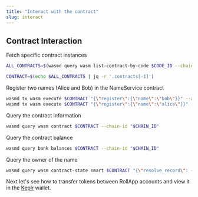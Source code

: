 ```yaml
---
title: "Interact with the contract"
slug: interact
---
```


## Contract Interaction

Fetch specific contract instances

```sh
ALL_CONTRACTS=$(wasmd query wasm list-contract-by-code $CODE_ID --chain-id "$CHAIN_ID" --output json)

CONTRACT=$(echo $ALL_CONTRACTS | jq -r '.contracts[-1]')
```

Register two names (Alice and Bob) in the NameService contract

```sh
wasmd tx wasm execute $CONTRACT "{\"register\":{\"name\":\"bob\"}}" --amount 100uwasm --from $KEY_NAME $(echo $TX_FLAGS) -y
wasmd tx wasm execute $CONTRACT "{\"register\":{\"name\":\"alice\"}}" --amount 100uwasm --from $KEY_NAME $(echo $TX_FLAGS) -y
```

Query the contract information

```sh
wasmd query wasm contract $CONTRACT --chain-id "$CHAIN_ID"
```

Query the contract balance

```sh
wasmd query bank balances $CONTRACT --chain-id "$CHAIN_ID"
```

Query the owner of the name

```sh
wasmd query wasm contract-state smart $CONTRACT "{\"resolve_record\": {\"name\": \"bob\"}}" --chain-id "$CHAIN_ID" --output json
```

Next let's see how to transfer tokens between RollApp accounts and view it in the [Keplr](https://www.keplr.app/) wallet.
